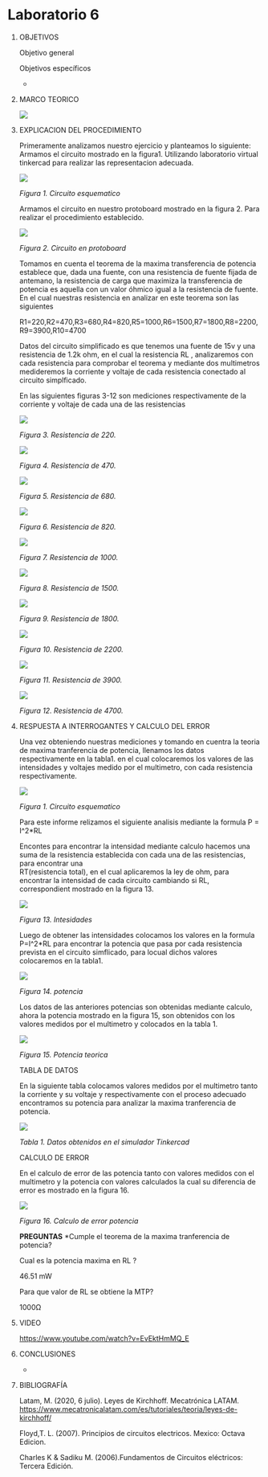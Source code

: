 # Laboratorio 6
1. OBJETIVOS 

   Objetivo general
   
 

   Objetivos específicos
   
   * 
   
2. MARCO TEORICO

   ![](https://github.com/jlcastro5/Laboratorio6/blob/9bb494dd060e5fad889899d3800de6e52ef50b14/LABOA3.jpeg)


3. EXPLICACION DEL PROCEDIMIENTO

   Primeramente analizamos nuestro ejercicio y planteamos lo siguiente:
   Armamos el circuito mostrado en la figura1. Utilizando laboratorio virtual tinkercad para realizar las representacion adecuada.

   ![](https://github.com/jlcastro5/Laboratorio6/blob/f57156e79eac5cbe2fdc8aea7f24c8ddef4f9643/Circuito.PNG)
   
   *Figura 1. Circuito esquematico*
   
   Armamos el circuito en nuestro protoboard mostrado en la figura 2. Para realizar el procedimiento establecido.

   ![](https://github.com/jlcastro5/Laboratorio6/blob/f57156e79eac5cbe2fdc8aea7f24c8ddef4f9643/Protoboard.PNG)
   
   *Figura 2. Circuito en protoboard*
   
   Tomamos en cuenta el teorema de la maxima transferencia de potencia establece que, dada una fuente, con una resistencia de fuente fijada de antemano, la resistencia de carga que maximiza la transferencia de potencia es aquella con un valor óhmico igual a la resistencia de fuente.
   En el cual nuestras resistencia en analizar en este teorema son las siguientes
   
   R1=220,R2=470,R3=680,R4=820,R5=1000,R6=1500,R7=1800,R8=2200,R9=3900,R10=4700 
   
   Datos del circuito simplificado es que tenemos una fuente de 15v y una resistencia de 1.2k ohm, en el cual la resistencia RL , analizaremos con cada resistencia para comprobar el teorema y mediante dos multimetros medideremos la corriente y voltaje de cada resistencia conectado al circuito simplficado.
   
   En las siguientes figuras 3-12 son mediciones respectivamente de la corriente y voltaje de cada una de las resistencias 
   
   ![](https://github.com/jlcastro5/Laboratorio6/blob/f57156e79eac5cbe2fdc8aea7f24c8ddef4f9643/R220.PNG)
   
   *Figura 3. Resistencia de 220.*

   ![](https://github.com/jlcastro5/Laboratorio6/blob/f57156e79eac5cbe2fdc8aea7f24c8ddef4f9643/R470.PNG)
   
    *Figura 4. Resistencia de 470.*
   
   ![](https://github.com/jlcastro5/Laboratorio6/blob/f57156e79eac5cbe2fdc8aea7f24c8ddef4f9643/R680.PNG)
   
    *Figura 5. Resistencia de 680.*
   
   ![](https://github.com/jlcastro5/Laboratorio6/blob/f57156e79eac5cbe2fdc8aea7f24c8ddef4f9643/R820.PNG)
   
    *Figura 6. Resistencia de 820.*

   ![](https://github.com/jlcastro5/Laboratorio6/blob/f57156e79eac5cbe2fdc8aea7f24c8ddef4f9643/R1K.PNG)
   
    *Figura 7. Resistencia de 1000.*

   ![](https://github.com/jlcastro5/Laboratorio6/blob/f57156e79eac5cbe2fdc8aea7f24c8ddef4f9643/R1.5.PNG)
   
    *Figura 8. Resistencia de 1500.*
   
   ![](https://github.com/jlcastro5/Laboratorio6/blob/f57156e79eac5cbe2fdc8aea7f24c8ddef4f9643/R1.8K.PNG)
   
    *Figura 9. Resistencia de 1800.*
   
   ![](https://github.com/jlcastro5/Laboratorio6/blob/f57156e79eac5cbe2fdc8aea7f24c8ddef4f9643/R2.2K.PNG)
   
    *Figura 10. Resistencia de 2200.*
   
   ![](https://github.com/jlcastro5/Laboratorio6/blob/f57156e79eac5cbe2fdc8aea7f24c8ddef4f9643/R3.9K.PNG)
   
   *Figura 11. Resistencia de 3900.*
   
   ![](https://github.com/jlcastro5/Laboratorio6/blob/9bb494dd060e5fad889899d3800de6e52ef50b14/R4.7K.PNG)
   
   *Figura 12. Resistencia de 4700.*
    
4. RESPUESTA A INTERROGANTES Y CALCULO DEL ERROR

   Una vez obteniendo nuestras mediciones y tomando en cuentra la teoria de maxima tranferencia de potencia, llenamos los datos respectivamente en la tabla1. en el cual colocaremos los valores de las intensidades y voltajes medido por el multimetro, con cada resistencia respectivamente.

   ![](https://github.com/jlcastro5/Laboratorio6/blob/f57156e79eac5cbe2fdc8aea7f24c8ddef4f9643/Circuito.PNG)
   
   *Figura 1. Circuito esquematico*
   
   Para este informe relizamos el siguiente analisis mediante la formula P = I^2*RL 
  
   Encontes para encontrar la intensidad mediante calculo hacemos una suma de la resistencia establecida con cada una de las resistencias, para encontrar una    
   RT(resistencia total), en el cual aplicaremos la ley de ohm, para encontrar la intensidad de cada circuito cambiando si RL, correspondient mostrado en la figura 13.

   ![](https://github.com/jlcastro5/Laboratorio6/blob/f57156e79eac5cbe2fdc8aea7f24c8ddef4f9643/Intesindades.PNG)
   
   *Figura 13. Intesidades*
   
   Luego de obtener las intensidades colocamos los valores en la formula P=I^2*RL para encontrar la potencia que pasa por cada resistencia prevista en el circuito 
   simflicado, para locual dichos valores colocaremos en la tabla1.
   
   ![](https://github.com/jlcastro5/Laboratorio6/blob/f57156e79eac5cbe2fdc8aea7f24c8ddef4f9643/Potencia.PNG)
   
   *Figura 14. potencia*
   
   Los datos de las anteriores potencias son obtenidas mediante calculo, ahora la potencia mostrado en la figura 15, son obtenidos con los valores medidos por el 
   multimetro y colocados en la tabla 1.

   ![](https://github.com/jlcastro5/Laboratorio6/blob/f57156e79eac5cbe2fdc8aea7f24c8ddef4f9643/PotenciaMultimetro.PNG)
   
   *Figura 15. Potencia teorica*
   
   TABLA DE DATOS
   
   En la siguiente tabla colocamos valores medidos por el multimetro tanto la corriente y su voltaje y respectivamente con el proceso adecuado encontramos su potencia
   para analizar la maxima tranferencia de potencia.
   
   ![](https://github.com/jlcastro5/Laboratorio6/blob/f57156e79eac5cbe2fdc8aea7f24c8ddef4f9643/Tabla6.1.PNG)
   
   *Tabla 1. Datos obtenidos en el simulador Tinkercad*
   
   CALCULO DE ERROR
   
   En el calculo de error de las potencia tanto con valores medidos con el multimetro y la potencia con valores calculados la cual su diferencia de error es mostrado
   en la figura 16.
   
   ![](https://github.com/jlcastro5/Laboratorio6/blob/f57156e79eac5cbe2fdc8aea7f24c8ddef4f9643/CalculoError.PNG)
   
   *Figura 16. Calculo de error potencia*
   
   **PREGUNTAS**
   *Cumple el teorema de la maxima tranferencia de potencia?
   
   
   
   
   Cual es la potencia maxima en RL ?
   
   46.51 mW
   
   Para que valor de RL se obtiene la MTP? 
   
   1000Ω
   
   


5. VIDEO

    https://www.youtube.com/watch?v=EvEktHmMQ_E

6. CONCLUSIONES

     *	

7. BIBLIOGRAFÍA 

   Latam, M. (2020, 6 julio). Leyes de Kirchhoff. Mecatrónica LATAM. https://www.mecatronicalatam.com/es/tutoriales/teoria/leyes-de-kirchhoff/
 
   Floyd,T. L. (2007). Principios de circuitos electricos. Mexico: Octava Edicion.
 
   Charles K & Sadiku M. (2006).Fundamentos de Circuitos eléctricos: Tercera Edición. 
